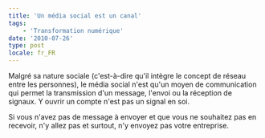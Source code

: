 ```yaml
---
title: 'Un média social est un canal'
tags:
    - 'Transformation numérique'
date: '2010-07-26'
type: post
locale: fr_FR
---
```


Malgré sa nature sociale (c'est-à-dire qu'il intègre le concept de réseau entre les personnes), le média social n'est qu'un moyen de communication qui permet la transmission d'un message, l'envoi ou la réception de signaux. Y ouvrir un compte n'est pas un signal en soi.

Si vous n'avez pas de message à envoyer et que vous ne souhaitez pas en recevoir, n'y allez pas et surtout, n'y envoyez pas votre entreprise.
